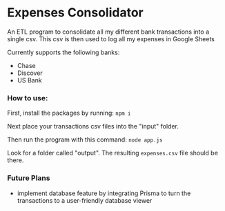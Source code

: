 # Expenses Consolidator
An ETL program to consolidate all my different bank transactions into a single csv. This csv is then used to log all my expenses in Google Sheets 

Currently supports the following banks:
- Chase
- Discover
- US Bank

### How to use:

First, install the packages by running:
`npm i`

Next place your transactions csv files into the "input" folder.

Then run the program with this command:
`node app.js`

Look for a folder called "output". The resulting `expenses.csv` file should be there.


### Future Plans
- implement database feature by integrating Prisma to turn the transactions to a user-friendly database viewer

